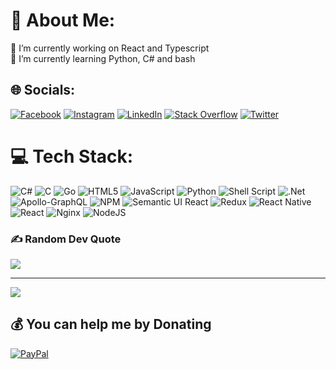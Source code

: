 # 💫 About Me:
🔭 I’m currently working on React and Typescript<br>🌱 I’m currently learning Python, C# and bash


## 🌐 Socials:
[![Facebook](https://img.shields.io/badge/Facebook-%231877F2.svg?logo=Facebook&logoColor=white)](https://facebook.com/Capitano.Galattico.Superstar.McFantasticopoli) [![Instagram](https://img.shields.io/badge/Instagram-%23E4405F.svg?logo=Instagram&logoColor=white)](https://instagram.com/albertopravisano) [![LinkedIn](https://img.shields.io/badge/LinkedIn-%230077B5.svg?logo=linkedin&logoColor=white)](https://linkedin.com/in/alberto-pravisano-13b24bb0) [![Stack Overflow](https://img.shields.io/badge/-Stackoverflow-FE7A16?logo=stack-overflow&logoColor=white)](https://stackoverflow.com/users/17855747) [![Twitter](https://img.shields.io/badge/Twitter-%231DA1F2.svg?logo=Twitter&logoColor=white)](https://twitter.com/AlbertoPravi94) 

# 💻 Tech Stack:
![C#](https://img.shields.io/badge/c%23-%23239120.svg?style=for-the-badge&logo=c-sharp&logoColor=white) ![C](https://img.shields.io/badge/c-%2300599C.svg?style=for-the-badge&logo=c&logoColor=white) ![Go](https://img.shields.io/badge/go-%2300ADD8.svg?style=for-the-badge&logo=go&logoColor=white) ![HTML5](https://img.shields.io/badge/html5-%23E34F26.svg?style=for-the-badge&logo=html5&logoColor=white) ![JavaScript](https://img.shields.io/badge/javascript-%23323330.svg?style=for-the-badge&logo=javascript&logoColor=%23F7DF1E) ![Python](https://img.shields.io/badge/python-3670A0?style=for-the-badge&logo=python&logoColor=ffdd54) ![Shell Script](https://img.shields.io/badge/shell_script-%23121011.svg?style=for-the-badge&logo=gnu-bash&logoColor=white) ![.Net](https://img.shields.io/badge/.NET-5C2D91?style=for-the-badge&logo=.net&logoColor=white) ![Apollo-GraphQL](https://img.shields.io/badge/-ApolloGraphQL-311C87?style=for-the-badge&logo=apollo-graphql) ![NPM](https://img.shields.io/badge/NPM-%23000000.svg?style=for-the-badge&logo=npm&logoColor=white) ![Semantic UI React](https://img.shields.io/badge/Semantic%20UI%20React-%2335BDB2.svg?style=for-the-badge&logo=SemanticUIReact&logoColor=white) ![Redux](https://img.shields.io/badge/redux-%23593d88.svg?style=for-the-badge&logo=redux&logoColor=white) ![React Native](https://img.shields.io/badge/react_native-%2320232a.svg?style=for-the-badge&logo=react&logoColor=%2361DAFB) ![React](https://img.shields.io/badge/react-%2320232a.svg?style=for-the-badge&logo=react&logoColor=%2361DAFB) ![Nginx](https://img.shields.io/badge/nginx-%23009639.svg?style=for-the-badge&logo=nginx&logoColor=white) ![NodeJS](https://img.shields.io/badge/node.js-6DA55F?style=for-the-badge&logo=node.js&logoColor=white)


### ✍️ Random Dev Quote
![](https://quotes-github-readme.vercel.app/api?type=horizontal&theme=radical)

---
[![](https://visitcount.itsvg.in/api?id=AlbertoPravisano&icon=3&color=0)](https://visitcount.itsvg.in)

  ## 💰 You can help me by Donating
  [![PayPal](https://img.shields.io/badge/PayPal-00457C?style=for-the-badge&logo=paypal&logoColor=white)](https://paypal.me/prav01) 

  <!-- Proudly created with GPRM ( https://gprm.itsvg.in ) -->
  

